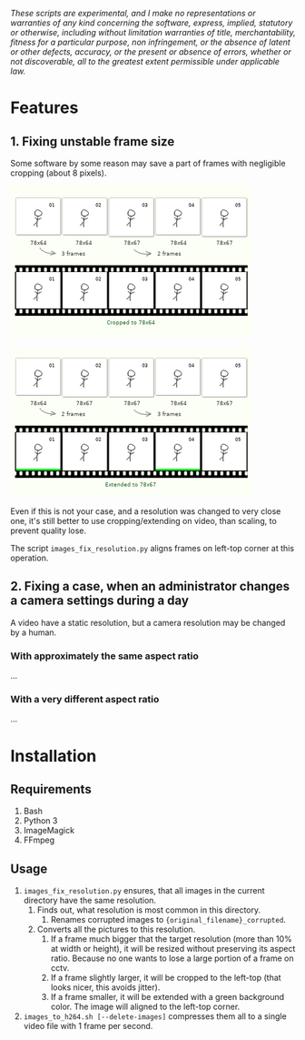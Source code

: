 *These scripts are experimental, and I make no representations or
warranties of any kind concerning the software, express, implied,
statutory or otherwise, including without limitation warranties of
title, merchantability, fitness for a particular purpose, non
infringement, or the absence of latent or other defects, accuracy, or
the present or absence of errors, whether or not discoverable, all to
the greatest extent permissible under applicable law.*

# Features

## 1. Fixing unstable frame size

Some software by some reason may save a part of frames with negligible cropping (about 8 pixels).

![Feature 1, cropping](/ReadMe%20images/case1_1.png)

![Feature 1, extending](/ReadMe%20images/case1_2.png)

Even if this is not your case, and a resolution was changed to very close one,
it's still better to use cropping/extending on video, than scaling, to prevent quality lose.

The script `images_fix_resolution.py` aligns frames on left-top corner
at this operation.

## 2. Fixing a case, when an administrator changes a camera settings during a day

A video have a static resolution, but a camera resolution may be changed by a human.

### With approximately the same aspect ratio

...

### With a very different aspect ratio

...

# Installation

## Requirements

1. Bash
2. Python 3
3. ImageMagick
4. FFmpeg

## Usage

1. `images_fix_resolution.py` ensures, that all images in the current directory have the same resolution.
    1. Finds out, what resolution is most common in this directory.
        1. Renames corrupted images to `{original_filename}_corrupted`.
    2. Converts all the pictures to this resolution.
        1. If a frame much bigger that the target resolution (more than 10% at width or height), it will be resized without preserving its aspect ratio. Because no one wants to lose a large portion of a frame on cctv.
        2. If a frame slightly larger, it will be cropped to the left-top (that looks nicer, this avoids jitter).
        3. If a frame smaller, it will be extended with a green background color. The image will aligned to the left-top corner.
2. `images_to_h264.sh [--delete-images]` compresses them all to a single video file with 1 frame per second.
